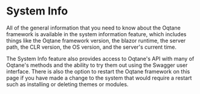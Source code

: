 # System Info

All of the general information that you need to know about the Oqtane framework is available in the system information feature, which includes things like the Oqtane framework version, the blazor runtime, the server path, the CLR version, the OS version, and the server's current time. 

The System Info feature also provides access to Oqtane's API with many of Oqtane's methods and the ability to try them out using the Swagger user interface.
There is also the option to restart the Oqtane framework on this page if you have made a change to the system that would require a restart such as installing or deleting themes or modules.
